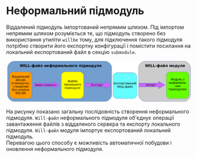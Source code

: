 # Неформальний підмодуль  

Віддалений підмодуль імпортований непрямим шляхом. Під імпортом непрямим шляхом розуміється те, що підмодуль створено без використання утиліти `willbe` тому, для підключення такого підмодуля потрібно створити його експортну конфігурації і помістити посилання на локальний експортований файл в секцію `submodule`.  

![informal.submodule.png](./Images/informal.submodule.png) 

На рисунку показано загальну послідовність створення неформального підмодуля. `Will-файл` неформального підмодуля об'єднує операції завантаження файлів з віддаленого сервера та експорту локального підмодуля. `Will-файл` модуля імпортує експортований локальний підмодуль.  
Перевагою цього способу є можливість автоматичної побудови і оновлення неформального підмодуля.